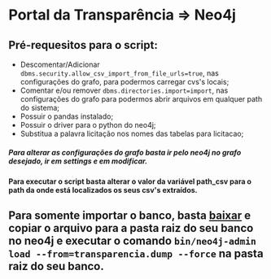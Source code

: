 # Portal da Transparência => Neo4j
## Pré-requesitos para o script:
* Descomentar/Adicionar `dbms.security.allow_csv_import_from_file_urls=true`, nas configurações do grafo, para podermos carregar cvs's locais;
* Comentar e/ou remover `dbms.directories.import=import`, nas configurações do grafo para podermos abrir arquivos em qualquer path do sistema;
* Possuir o pandas instalado;
* Possuir o driver para o python do neo4j;
* Substitua a palavra licitação nos nomes das tabelas para licitacao;
##### Para alterar as configurações do grafo basta ir pelo neo4j no grafo desejado, ir em settings e em modificar.

#### Para executar o script basta alterar o valor da variável path_csv para o path da onde está localizados os seus csv's extraídos.

## Para somente importar o banco, basta [baixar](https://drive.google.com/file/d/1efTagHwfbrTflWlBur0WufFowpLceX2S/view?usp=sharing) e copiar o arquivo para a pasta raiz do seu banco no neo4j e executar   o comando `bin/neo4j-admin load --from=transparencia.dump --force` na pasta raiz do seu banco.
